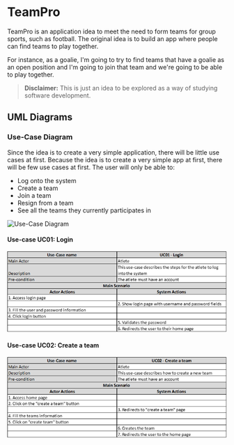 # TeamPro

TeamPro is an application idea to meet the need to form teams for group sports, such as football.
The original idea is to build an app where people can find teams to play together.

For instance, as a goalie, I'm going to try to find teams that have a goalie as an open position and I'm going to join that team and we're going to be able to play together.

> **Disclaimer:** This is just an idea to be explored as a way of studying software development.

## UML Diagrams

### Use-Case Diagram

Since the idea is to create a very simple application, there will be little use cases at first.
Because the idea is to create a very simple app at first, there will be few use cases at first.
The user will only be able to:
- Log onto the system
- Create a team
- Join a team
- Resign from a team
- See all the teams they currently participates in

![Use-Case Diagram](http://www.plantuml.com/plantuml/png/LOz9QyCm44Rl-XKVkSVGB2aKOr9oAuMMTBbFvOaZgiL8uxPG-jyR1MFaanwyDs9cduIY3CugooU114JJdGMjYQp51Az8IuYu5yl2e0HIFUbFwXYlJExv-8HV1Go9DIN6uZ5qnYzo-7QuASKxMTEIC7fAwJl4TensPVHYEezf_hPKXyXvcY1CRWnMPV0GZ9_hTQcFdFBdfnZSlDhC5c06MGlIOhuOZjq7ntGsVHhhhVfJYh1SDld0YLOJhIVQJBHLbnPLbNa7tA6kZTTsQ3arpTNLLPKFlYh-4VPjDllBEpZx3m00)

#### Use-case UC01: Login

![UC01](https://github.com/claramoreira/teampro/blob/main/UseCasesDescriptions/img/UC01.png)


#### Use-case UC02: Create a team

![UC02](https://github.com/claramoreira/teampro/blob/main/UseCasesDescriptions/img/UC02.png)
